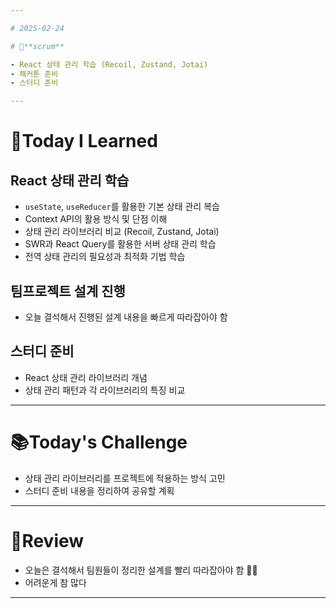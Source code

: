 ```yaml
---

# 2025-02-24

# 💬**scrum**

- React 상태 관리 학습 (Recoil, Zustand, Jotai)
- 해커톤 준비
- 스터디 준비

---
```


# 📝**Today I Learned**

## React 상태 관리 학습
- `useState`, `useReducer`를 활용한 기본 상태 관리 복습
- Context API의 활용 방식 및 단점 이해
- 상태 관리 라이브러리 비교 (Recoil, Zustand, Jotai)
- SWR과 React Query를 활용한 서버 상태 관리 학습
- 전역 상태 관리의 필요성과 최적화 기법 학습

## 팀프로젝트 설계 진행

- 오늘 결석해서 진행된 설계 내용을 빠르게 따라잡아야 함

## 스터디 준비
- React 상태 관리 라이브러리 개념 
- 상태 관리 패턴과 각 라이브러리의 특징 비교

---

# 📚**Today's Challenge**

- 상태 관리 라이브러리를 프로젝트에 적용하는 방식 고민
- 스터디 준비 내용을 정리하여 공유할 계획

---

# 🌟**Review**

- 오늘은 결석해서 팀원들이 정리한 설계를 빨리 따라잡아야 함 😵‍💫
- 어려운게 참 많다

---

